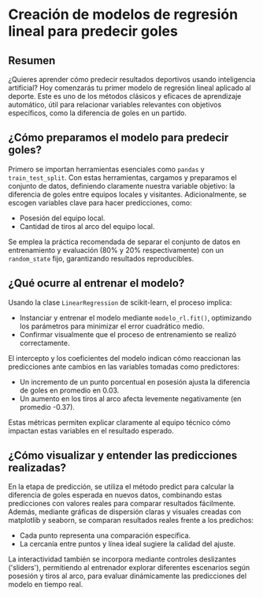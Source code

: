 # Creación de modelos de regresión lineal para predecir goles

## Resumen

¿Quieres aprender cómo predecir resultados deportivos usando inteligencia artificial? Hoy comenzarás tu primer modelo de regresión lineal aplicado al deporte. Este es uno de los métodos clásicos y eficaces de aprendizaje automático, útil para relacionar variables relevantes con objetivos específicos, como la diferencia de goles en un partido.

## ¿Cómo preparamos el modelo para predecir goles?
Primero se importan herramientas esenciales como `pandas` y `train_test_split`. Con estas herramientas, cargamos y preparamos el conjunto de datos, definiendo claramente nuestra variable objetivo: la diferencia de goles entre equipos locales y visitantes. Adicionalmente, se escogen variables clave para hacer predicciones, como:

* Posesión del equipo local.
* Cantidad de tiros al arco del equipo local.

Se emplea la práctica recomendada de separar el conjunto de datos en entrenamiento y evaluación (80% y 20% respectivamente) con un `random_state` fijo, garantizando resultados reproducibles.

## ¿Qué ocurre al entrenar el modelo?
Usando la clase `LinearRegression` de scikit-learn, el proceso implica:

* Instanciar y entrenar el modelo mediante `modelo_rl.fit()`, optimizando los parámetros para minimizar el error cuadrático medio.
* Confirmar visualmente que el proceso de entrenamiento se realizó correctamente.

El intercepto y los coeficientes del modelo indican cómo reaccionan las predicciones ante cambios en las variables tomadas como predictores:

* Un incremento de un punto porcentual en posesión ajusta la diferencia de goles en promedio en 0.03.
* Un aumento en los tiros al arco afecta levemente negativamente (en promedio -0.37).

Estas métricas permiten explicar claramente al equipo técnico cómo impactan estas variables en el resultado esperado.

## ¿Cómo visualizar y entender las predicciones realizadas?
En la etapa de predicción, se utiliza el método predict para calcular la diferencia de goles esperada en nuevos datos, combinando estas predicciones con valores reales para comparar resultados fácilmente. Además, mediante gráficas de dispersión claras y visuales creadas con matplotlib y seaborn, se comparan resultados reales frente a los predichos:

* Cada punto representa una comparación específica.
* La cercanía entre puntos y línea ideal sugiere la calidad del ajuste.

La interactividad también se incorpora mediante controles deslizantes ('sliders'), permitiendo al entrenador explorar diferentes escenarios según posesión y tiros al arco, para evaluar dinámicamente las predicciones del modelo en tiempo real.